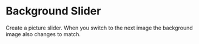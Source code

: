 # Background Slider

Create a picture slider. When you switch to the next image the background image also changes to match.
